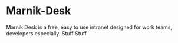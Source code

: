 # Marnik-Desk
Marnik Desk is a free, easy to use intranet designed for work teams, developers especially.
Stuff Stuff
